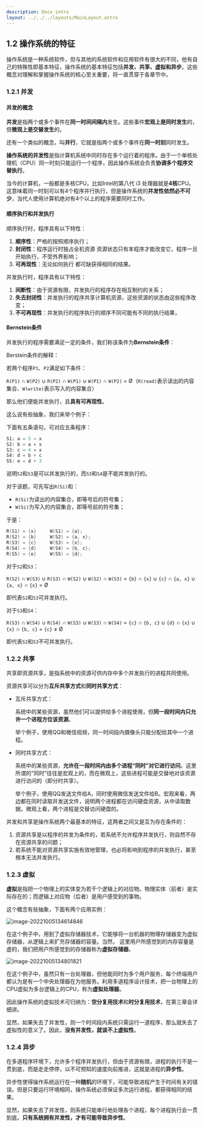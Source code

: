 ```yaml
---
description: Docs intro
layout: ../../../layouts/MainLayout.astro
---
```


## 1.2 操作系统的特征

操作系统是一种系统软件，但与其他的系统软件和应用软件有很大的不同，他有自己的特殊性即基本特征，操作系统的基本特征包括**并发、共享、虚拟和异步**。这些概念对理解和掌握操作系统的核心至关重要，将一直贯穿于各章节中。

### 1.2.1 并发

#### 并发的概念

**并发**是指两个或多个事件在**同一时间间隔内**发生。这些事件**宏观上是同时发生**的，但**微观上是交替发生**的。

还有一个类似的概念，叫**并行**，它就是指两个或多个事件在**同一时刻**同时发生。

**操作系统的并发性**是指计算机系统中同时存在多个运行着的程序。由于一个单核处理机（CPU）同一时刻只能运行一个程序，因此操作系统会负责**协调多个程序交替执行**。

当今的计算机，一般都是多核CPU，比如Intel的第八代 i3 处理器就是**4核**CPU。这意味着同一时刻可以有4个程序并行执行，但是操作系统的**并发性依然必不可少**，当代人使用计算机绝对有4个以上的程序需要同时工作。

#### 顺序执行和并发执行

顺序执行时，程序具有以下特性：

1. **顺序性**：严格的按照顺序执行；
1. **封闭性**：程序运行时独占全机资源 资源状态只有本程序才能改变它，程序一旦开始执行，不受外界影响；
1. **可再现性**：无论如何执行 都可缺获得相同的结果。

并发执行时，程序具有以下特性：

1. **间断性**：由于资源有限，并发执行的程序存在相互制约的关系；
2. **失去封闭性**：并发执行的程序共享计算机资源，这些资源的状态由这些程序改变；
3. **不可再现性**：并发执行的程序执行的顺序不同可能有不同的执行结果，

#### Bernstein条件

并发执行的程序需要满足一定的条件，我们称该条件为**Bernstein条件**：

Berstein条件的解释：

若两个程序`P1`、`P2`满足如下条件：

`R(P1)` ∩ `W(P2)` ∪ `R(P2)` ∩ `W(P1)` ∪ `W(P1)` ∩ `W(P2)` = Ø（`R(read)`表示读出的内容集合、`W(write)`表示写入的内容集合）

那么他们便能并发执行，且**具有可再现性**。

这么说有些抽象，我们来举个例子：

下面有五条语句，可对应五条程序：

```python
S1: a = 5 − x
S2: b = a ∗ x
S3: c = 4 ∗ x
S4: d = b + c
S5: e = d + 3
```

说明`S2`和`S3`是可以并发执行的，而`S3`和`S4`是不能并发执行的。

对于该题，可先写出`R(Si)`和：

+ `R(Si)`为读出的内容集合，即等号后的符号集；
+ `W(Si)`为写入的内容集合，即等号前的符号集；

于是：

```cpp
R(S1) = {x}		W(S1) = {a};
R(S2) = {b}		W(S2) = {a, x};
R(S3) = {c}		W(S3) = {x};
R(S4) = {d}		W(S4) = {b, c};
R(S5) = {e}		W(S5) = {d};
```

对于`S2`和`S3`：

`R(S2)` ∩ `W(S3)` ∪ `R(S3)` ∩ `W(S2)` ∪ `W(S2)` ∩ `W(S3)` = `{b}` ∩ `{x}` ∪ `{c}` ∩ `{a, x}` ∪ `{a, x}` ∩ `{x}` =  Ø

即代表`S2`和`S3`可并发执行。

对于`S3`和`S4`：

`R(S3)` ∩ `W(S4)` ∪ `R(S4)` ∩ `W(S3)` ∪ `W(S3)` ∩ `W(S4)` = `{c}` ∩ `{b, c}` ∪ `{d}` ∩ `{x}` ∪ `{x}` ∩ `{b, c}` = `{c}` ≠ Ø

即代表`S2`和`S3`不可并发执行。

### 1.2.2 共享

共享即资源共享，是指系统中的资源可供内存中多个并发执行的进程共同使用。

资源共享可以分为**互斥共享方式**和**同时共享方式**：

+ 互斥共享方式：

  系统中的某些资源，虽然他们可以提供给多个进程使用，但**同一段时间内只允许一个进程方位该资源**。

  举个例子，使用QQ和微信视频，同一时间段内摄像头只能分配给其中一个进程。

+ 同时共享方式：

  系统中的某些资源，**允许在一段时间内由多个进程“同时”对它进行访问**。这里所谓的“同时”往往是宏观上的，而在微观上，这些进程可能是交替地对该资源进行访问的（即分时共享）。

  举个例子，使用QQ发送文件给A，同时使用微信发送文件给B。宏观来看，两边都在同时读取并发送文件，说明两个进程都在访问硬盘资源，从中读取数据。微观上看，两个进程是交替访问硬盘的。

并发和共享是操作系统两个最基本的特征，这两者之间又是互为存在条件的：

1. 资源共享是以程序的并发为条件的，若系统不允许程序并发执行，则自然不存在资源共享的问题；
2. 若系统不能对资源共享实施有效地管理，也必将影响到程序的并发执行，甚至根本无法并发执行。

### 1.2.3 虚拟

**虚拟**是指把一个物理上的实体变为若干个逻辑上的对应物。物理实体（前者）是实际存在的；而逻辑上对应物（后者）是用户感受到的事物。

这个概念有些抽象，下面有两个应用实例：

![image-20221005134614846](https://images.drshw.tech/images/notes/image-20221005134614846.png)

在这个例子中，用到了虚拟存储器技术，它能够将一台机器的物理存储器变为虚拟存储器，从逻辑上来扩充存储器的容量。当然， 这里用户所感觉到的内存容量是虚的，我们把用户所感觉到的存储器称为**虚拟存储器**。

![image-20221005134801821](https://images.drshw.tech/images/notes/image-20221005134801821.png)

在这个例子中，虽然只有一台处理器，但他能同时为多个用户服务，每个终端用户都认为是有一个中央处理器在为他服务。利用多道程序设计技术，把一台物理上的CPU虚拟为多台逻辑上的CPU，称为**虚拟处理器**。

因此操作系统的虚拟技术可归纳为：**空分复用技术**和**时分复用技术**，在第三章会详细讲。

显然，如果失去了并发性，则一个时间段内系统只需运行一道程序，那么就失去了虚拟性的意义了。因此，**没有并发性，就谈不上虚拟性**。

### 1.2.4 异步

在多道程序环境下，允许多个程序并发执行，但由于资源有限，进程的执行不是一贯到底，而是走走停停，以不可预知的速度向前推进，这就是进程的**异步性**。

异步性使得操作系统运行在一种**随机**的环境下，可能导致进程产生于时间有关的错误。但是只要运行环境相同，操作系统必须保证多次运行进程，都获得相同的结果。

显然，如果失去了并发性，则系统只能串行地处理各个进程，每个进程执行会一贯到底。**只有系统拥有并发性，才有可能导致异步性**。